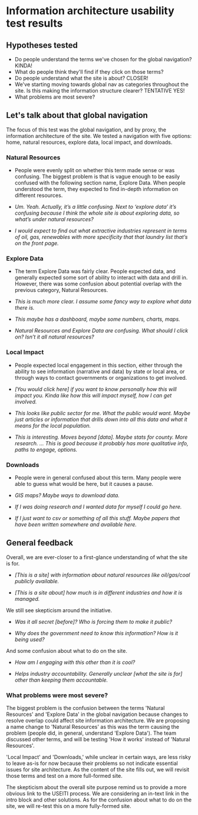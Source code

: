 # Information architecture usability test results


## Hypotheses tested

- Do people understand the terms we've chosen for the global navigation? KINDA!
- What do people think they'll find if they click on those terms?
- Do people understand what the site is about? CLOSER!
- We've starting moving towards global nav as categories throughout the site. Is this making the information structure clearer? TENTATIVE YES!
- What problems are most severe?


## Let's talk about that global navigation

The focus of this test was the global navigation, and by proxy, the information architecture of the site. We tested a navigation with five options: home, natural resources, explore data, local impact, and downloads.

### Natural Resources

- People were evenly split on whether this term made sense or was confusing. The biggest problem is that is vague enough to be easily confused with the following section name, Explore Data. When people understood the term, they expected to find in-depth information on different resources.

- _Um. Yeah. Actually, it’s a little confusing. Next to ‘explore data’ it’s confusing because I think the whole site is about exploring data, so what’s under natural resources?_

- _I would expect to find out what extractive industries represent in terms of oil, gas, renewables with more specificity that that laundry list that’s on the front page._

### Explore Data

- The term Explore Data was fairly clear. People expected data, and generally expected some sort of ability to interact with data and drill in. However, there was some confusion about potential overlap with the previous category, Natural Resources.

- _This is much more clear. I assume some fancy way to explore what data there is._

- _This maybe has a dashboard, maybe some numbers, charts, maps._

- _Natural Resources and Explore Data are confusing. What should I click on? Isn’t it all natural resources?_

### Local Impact

- People expected local engagement in this section, either through the ability to see information (narrative and data) by state or local area, or through ways to contact governments or organizations to get involved.

- _[You would click here] if you want to know personally how this will impact you. Kinda like how this will impact myself, how I can get involved._

- _This looks like public sector for me. What the public would want. Maybe just articles or information that drills down into all this data and what it means for the local population._

- _This is interesting. Moves beyond [data]. Maybe stats for county. More research. ... This is good because it probably has more qualitative info, paths to engage, options._

### Downloads

- People were in general confused about this term. Many people were able to guess what would be here, but it causes a pause.

- _GIS maps? Maybe ways to download data._

- _If I was doing research and I wanted data for myself I could go here._

- _If I just want to csv or something of all this stuff. Maybe papers that have been written somewhere and available here._


## General feedback

Overall, we are ever-closer to a first-glance understanding of what the site is for.

- _[This is a site] with information about natural resources like oil/gas/coal publicly available._

- _[This is a site about] how much is in different industries and how it is managed._

We still see skepticism around the initiative.

- _Was it all secret [before]? Who is forcing them to make it public?_

- _Why does the government need to know this information? How is it being used?_

And some confusion about what to do on the site.

- _How am I engaging with this other than it is cool?_

- _Helps industry accountability. Generally unclear [what the site is for] other than keeping them accountable._


### What problems were most severe?

The biggest problem is the confusion between the terms 'Natural Resources' and 'Explore Data' in the global navigation because changes to resolve overlap could affect site information architecture. We are proposing a name change to 'Natural Resources' as this was the term causing the problem (people did, in general, understand 'Explore Data'). The team discussed other terms, and will be testing 'How it works' instead of 'Natural Resources'.

'Local Impact' and 'Downloads,' while unclear in certain ways, are less risky to leave as-is for now because their problems so not indicate essential issues for site architecture. As the content of the site fills out, we will revisit those terms and test on a more full-formed site.

The skepticism about the overall site purpose remind us to provide a more obvious link to the USEITI process. We are considering an in-text link in the intro block and other solutions. As for the confusion about what to do on the site, we will re-test this on a more fully-formed site.
